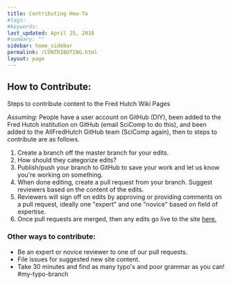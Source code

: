 ```yaml
---
title: Contributing How-To
#tags:
#keywords:
last_updated: April 25, 2018
#summary: ""
sidebar: home_sidebar
permalink: /CONTRIBUTING.html
layout: page
---
```

## How to Contribute:
Steps to contribute content to the Fred Hutch Wiki Pages

*Assuming:*
People have a user account on GitHub (DIY), been added to the Fred Hutch institution on GitHub (email SciComp to do this), and been added to the AllFredHutch GitHub team (SciComp again), then to steps to contribute are as follows.

  1. Create a branch off the master branch for your edits.
  2. How should they categorize edits?
  3. Publish/push your branch to GitHub to save your work and let us know you're working on something.
  4. When done editing, create a pull request from your branch.  Suggest reviewers based on the content of the edits.
  5. Reviewers will sign off on edits by approving or providing comments on a pull request, ideally one "expert" and one "novice" based on field of expertise.  
  6. Once pull requests are merged, then any edits go live to the site [here.](https://fredhutch.github.io/wiki/)


### Other ways to contribute:
- Be an expert or novice reviewer to one of our pull requests.
- File issues for suggested new site content.
- Take 30 minutes and find as many typo's and poor grammar as you can! #my-typo-branch
